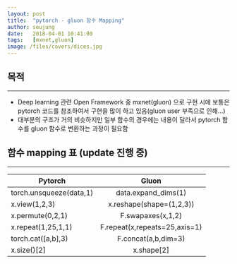 ```yaml
---
layout: post
title:  "pytorch - gluon 함수 Mapping"
author: seujung
date:   2018-04-01 10:41:00
tags:	[mxnet,gluon]
image: /files/covers/dices.jpg
---
```


## 목적
---
- Deep learning 관련 Open Framework 중 mxnet(gluon) 으로 구현 시에 보통은 pytorch 코드를 참조하여서 구현을 많이 하고 있음(gluon user 부족으로 인해...)
- 대부분의 구조가 거의 비슷하지만 일부 함수의 경우에는 내용이 달라서 pytorch 함수를 gluon 함수로 변환하는 과정이 필요함


## 함수 mapping 표 (update 진행 중)
---


|  <center>Pytorch</center> |  <center>Gluon</center> |
|:--------|:--------:|
|torch.unsqueeze(data,1)| data.expand_dims(1)|
|x.view(1,2,3)| x.reshape(shape=(1,2,3))|
|x.permute(0,2,1)|F.swapaxes(x,1,2)|
|x.repeat(1,25,1,1)|F.repeat(x,repeats=25,axis=1)|
|torch.cat([a,b],3)|F.concat(a,b,dim=3)|
|x.size()[2]|x.shape[2]|
